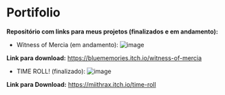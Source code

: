 # Portifolio
**Repositório com links para meus projetos (finalizados e em andamento):**

- Witness of Mercia (em andamento):
![image](https://github.com/user-attachments/assets/bad97a0f-39a3-46d1-ac49-0abc1125958c)

**Link para download:** https://bluememories.itch.io/witness-of-mercia

- TIME ROLL! (finalizado):
![image](https://github.com/user-attachments/assets/ece701f9-97d0-4d5c-8adb-5c0c1820f12f)

**Link para Download:** https://miithrax.itch.io/time-roll

